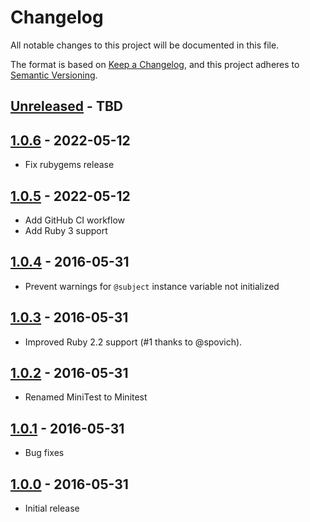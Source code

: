 # Changelog

All notable changes to this project will be documented in this file.

The format is based on [Keep a Changelog](https://keepachangelog.com//), and this project adheres to [Semantic Versioning](https://semver.org/).

## [Unreleased] - TBD

## [1.0.6] - 2022-05-12

- Fix rubygems release

## [1.0.5] - 2022-05-12

- Add GitHub CI workflow
- Add Ruby 3 support

## [1.0.4] - 2016-05-31

- Prevent warnings for `@subject` instance variable not initialized

## [1.0.3] - 2016-05-31

- Improved Ruby 2.2 support (#1 thanks to @spovich).

## [1.0.2] - 2016-05-31

- Renamed MiniTest to Minitest

## [1.0.1] - 2016-05-31

- Bug fixes

## [1.0.0] - 2016-05-31

- Initial release

[Unreleased]: https://github.com/rmm5t/minitest-matchers_vaccine/compare/v1.0.6..HEAD
[1.0.6]: https://github.com/rmm5t/minitest-matchers_vaccine/compare/v1.0.5..v1.0.6
[1.0.5]: https://github.com/rmm5t/minitest-matchers_vaccine/compare/v1.0.4..v1.0.5
[1.0.4]: https://github.com/rmm5t/minitest-matchers_vaccine/compare/v1.0.3..v1.0.4
[1.0.3]: https://github.com/rmm5t/minitest-matchers_vaccine/compare/v1.0.2..v1.0.3
[1.0.2]: https://github.com/rmm5t/minitest-matchers_vaccine/compare/v1.0.1..v1.0.2
[1.0.1]: https://github.com/rmm5t/minitest-matchers_vaccine/compare/v1.0.0..v1.0.1
[1.0.0]: https://github.com/rmm5t/minitest-matchers_vaccine/compare/6fdef88..v1.0.0

